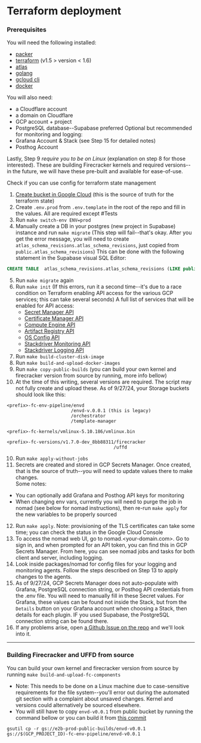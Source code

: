 # Terraform deployment

### Prerequisites

You will need the following installed:

- [packer](https://developer.hashicorp.com/packer/tutorials/docker-get-started/get-started-install-cli)
- [terraform](https://developer.hashicorp.com/terraform/tutorials/aws-get-started/install-cli) (v1.5 > version < 1.6)
- [atlas](https://atlasgo.io/docs#installation)
- [golang](https://go.dev/doc/install)
- [gcloud cli](https://cloud.google.com/sdk/docs/install)
- [docker](https://docs.docker.com/engine/install/)

You will also need:

- a Cloudflare account
- a domain on Cloudflare
- GCP account + project
- PostgreSQL database--Supabase preferred
Optional but recommended for monitoring and logging:
- Grafana Account & Stack (see Step 15 for detailed notes)
- Posthog Account

Lastly, Step 9 *require you to be on Linux* (explanation on step 8 for those interested). These are building Firecracker kernels and required versions--in the future, we will have these pre-built and available for ease-of-use.

Check if you can use config for terraform state management

1. [Create bucket in Google Cloud](https://cloud.google.com/storage/docs/creating-buckets) (this is the source of truth for the terraform state)
2. Create `.env.prod` from `.env.template` in the root of the repo and fill in the values. All are required except #Tests
3. Run `make switch-env ENV=prod`
4. Manually create a DB in your postgres (new project in Supabase) instance and run `make migrate` (This step will fail--that's okay. After you get the error message, you will need to create `atlas_schema_revisions.atlas_schema_revisions`, just copied from `public.atlas_schema_revisions`) This can be done with the following statement in the Supabase visual SQL Editor:

```sql
CREATE TABLE  atlas_schema_revisions.atlas_schema_revisions (LIKE public.atlas_schema_revisions INCLUDING ALL); 
```

5. Run `make migrate` again
6. Run `make init` (If this errors, run it a second time--it's due to a race condition on Terraform enabling API access for the various GCP services; this can take several seconds) A full list of services that will be enabled for API access:
   - [Secret Manager API](https://console.cloud.google.com/apis/library/secretmanager.googleapis.com)
   - [Certificate Manager API](https://console.cloud.google.com/apis/library/certificatemanager.googleapis.com)
   - [Compute Engine API](https://console.cloud.google.com/apis/library/compute.googleapis.com)
   - [Artifact Registry API](https://console.cloud.google.com/apis/library/artifactregistry.googleapis.com)
   - [OS Config API](https://console.cloud.google.com/apis/library/osconfig.googleapis.com)
   - [Stackdriver Monitoring API](https://console.cloud.google.com/apis/library/monitoring.googleapis.com)
   - [Stackdriver Logging API](https://console.cloud.google.com/apis/library/logging.googleapis.com)
7. Run `make build-cluster-disk-image`
8. Run `make build-and-upload-docker-images`
9. Run `make copy-public-builds` (you can build your own kernel and firecracker version from source by running, more info bellow)
10. At the time of this writing, several versions are required. The script may not fully create and upload these. As of 9/27/24, your Storage buckets should look like this:  
```
<prefix>-fc-env-pipeline/envd  
                        /envd-v.0.0.1 (this is legacy)  
                        /orchestrator  
                        /template-manager

<prefix>-fc-kernels/vmlinux-5.10.186/vmlinux.bin

<prefix>-fc-versions/v1.7.0-dev_8bb88311/firecracker
                                        /uffd

```
10. Run `make apply-without-jobs`
11. Secrets are created and stored in GCP Secrets Manager. Once created, that is the source of truth--you will need to update values there to make changes.   
Some notes:  
- You can optionally add Grafana and Posthog API keys for monitoring
- When changing env vars, currently you will need to purge the job in nomad (see below for nomad instructions), then re-run `make apply` for the new variables to be properly sourced
12. Run `make apply`. Note: provisioning of the TLS certificates can take some time; you can check the status in the Google Cloud Console
13. To access the nomad web UI, go to nomad.<your-domain.com>. Go to sign in, and when prompted for an API token, you can find this in GCP Secrets Manager. From here, you can see nomad jobs and tasks for both client and server, including logging.
14. Look inside packages/nomad for config files for your logging and monitoring agents. Follow the steps described on Step 13 to apply changes to the agents.
15. As of 9/27/24, GCP Secrets Manager does not auto-populate with Grafana, PostgreSQL connection string, or Posthog API credentials from the .env file. You will need to manually fill in these Secret values. For Grafana, these values can be found not inside the Stack, but from the `Details` button on your Grafana account when choosing a Stack, then details for each plugin. IF you used Supabase, the PostgreSQL connection string can be found there.
16. If any problems arise, open [a Github Issue on the repo](https://github.com/e2b-dev/infra/issues) and we'll look into it.


---

### Building Firecracker and UFFD from source

You can build your own kernel and firecracker version from source by running `make build-and-upload-fc-components`
- Note: This needs to be done on a Linux machine due to case-sensitive requirements for the file system--you'll error out during the automated git section with a complaint about unsaved changes. Kernel and versions could alternatively be sourced elsewhere.
- You will still have to copy `envd-v0.0.1` from public bucket by running the command bellow or you can build it from [this commit](https://github.com/e2b-dev/infra/tree/703da3b2b8ef4af450f9874228e7406bdfc75d4a)
```
gsutil cp -r gs://e2b-prod-public-builds/envd-v0.0.1 gs://$(GCP_PROJECT_ID)-fc-env-pipeline/envd-v0.0.1
```










